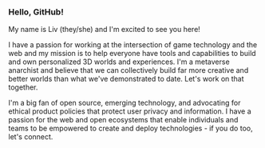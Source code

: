 ### Hello, GitHub! 

<!--
**misslivirose/misslivirose** is a ✨ _special_ ✨ repository because its `README.md` (this file) appears on your GitHub profile.

Here are some ideas to get you started:

- 🔭 I’m currently working on ...
- 🌱 I’m currently learning ...
- 👯 I’m looking to collaborate on ...
- 🤔 I’m looking for help with ...
- 💬 Ask me about ...
- 📫 How to reach me: ...
- 😄 Pronouns: ...
- ⚡ Fun fact: ...
-->

My name is Liv (they/she) and I'm excited to see you here! 

I have a passion for working at the intersection of game technology and the web and my mission is to help everyone have tools and capabilities to build and own personalized 3D worlds and experiences. I'm a metaverse anarchist and believe that we can collectively build far more creative and better worlds than what we've demonstrated to date. Let's work on that together.

I'm a big fan of open source, emerging technology, and advocating for ethical product policies that protect user privacy and information. I have a passion for the web and open ecosystems that enable individuals and teams to be empowered to create and deploy technologies - if you do too, let's connect.

